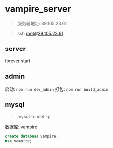 # vampire_server

> 服务器地址: 39.105.23.61

> ssh root@39.105.23.61

## server

forever start 

## admin

启动: `npm run dev_admin`
打包: `npm run build_admin`

## mysql

> mysql -u root -p

数据库: vampire

```sql
create database vampire;
use vampire;
```


